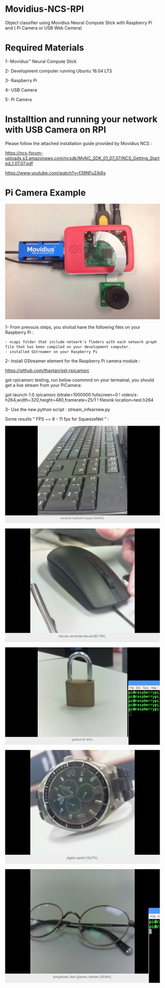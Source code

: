 # Movidius-NCS-RPI
Object classifier using Movidius Neural Compute Stick with Raspberry Pi and ( Pi Camera or USB Web Camera)

# Required Materials
 1- Movidius™ Neural Compute Stick 
 
 2- Development computer running Ubuntu 16.04 LTS
 
 3- Raspberry Pi 
 
 4- USB Camera 
 
 5- Pi Camera
 
# Installtion and running your network with USB Camera on RPI
 Please follow the attached installation guide provided by Movidius NCS :
 
 https://ncs-forum-uploads.s3.amazonaws.com/ncsdk/MvNC_SDK_01_07_07/NCS_Getting_Started_1.07.07.pdf
 
 https://www.youtube.com/watch?v=f39NFuZAj6s


# Pi Camera Example

![Alt text](/src/connection.jpg?raw=true "Optional Title")

 1- From prevouis steps, you sholud have the following files on your Raspberry Pi  :
 
    - ncapi folder that include network's floders with each network graph file that has been compiled on your development computer.
    - installed GStreamer on your Raspberry Pi
    
 2- Install GStreamer element for the Raspberry Pi camera module : 
 
 https://github.com/thaytan/gst-rpicamsrc
 
gst-rpicamsrc testing, run below coommnd on your termainal, you should get a live stream from your PiCamera:

gst-launch-1.0 rpicamsrc bitrate=1000000 fullscreen=0 ! video/x-h264,width=320,height=480,framerate=25/1 ! filesink location=test.h264

 
 3- Use the new python script : stream_infearnew.py
 
Some results " FPS ~= 8 - 11 fps for SqueezeNet " :

![Alt text](/src/keyboard.png?raw=true "Optional Title")

![Alt text](/src/mouse.png?raw=true "Optional Title")

![Alt text](/src/lock.png?raw=true "Optional Title")

![Alt text](/src/watch.png?raw=true "Optional Title")

![Alt text](/src/glass.png?raw=true "Optional Title")
